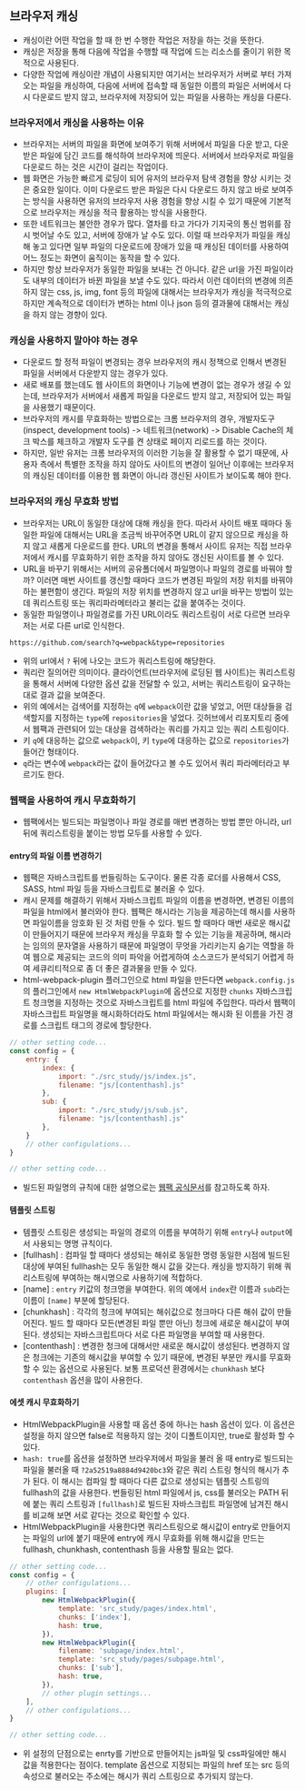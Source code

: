 ## 브라우저 캐싱

-   캐싱이란 어떤 작업을 할 때 한 번 수행한 작업은 저장을 하는 것을 뜻한다.
-   캐싱은 저장을 통해 다음에 작업을 수행할 때 작업에 드는 리소스를 줄이기 위한 목적으로 사용된다.
-   다양한 작업에 캐싱이란 개념이 사용되지만 여기서는 브라우저가 서버로 부터 가져오는 파일을 캐싱하여, 다음에 서버에 접속할 때 동일한 이름의 파일은 서버에서 다시 다운로드 받지 않고, 브라우저에 저장되어 있는 파일을 사용하는 캐싱을 다룬다.

### 브라우저에서 캐싱을 사용하는 이유

-   브라우저는 서버의 파일을 화면에 보여주기 위해 서버에서 파일을 다운 받고, 다운 받은 파일에 담긴 코드를 해석하여 브라우저에 띄운다. 서버에서 브라우저로 파일을 다운로드 하는 것은 시간이 걸리는 작업이다.
-   웹 화면은 가능한 빠르게 로딩이 되어 유저의 브라우저 탐색 경험을 향상 시키는 것은 중요한 일이다. 이미 다운로드 받은 파일은 다시 다운로드 하지 않고 바로 보여주는 방식을 사용하면 유저의 브라우저 사용 경험을 향상 시킬 수 있기 때문에 기본적으로 브라우저는 캐싱을 적극 활용하는 방식을 사용한다.
-   또한 네트워크는 불안한 경우가 많다. 열차를 타고 가다가 기지국의 통신 범위를 잠시 벗어날 수도 있고, 서버에 장애가 날 수도 있다. 이럴 때 브라우저가 파일을 캐싱해 놓고 있다면 일부 파일의 다운로드에 장애가 있을 때 캐싱된 데이터를 사용하여 어느 정도는 화면이 움직이는 동작을 할 수 있다.
-   하지만 항상 브라우저가 동일한 파일을 보내는 건 아니다. 같은 url을 가진 파일이라도 내부의 데이터가 바뀐 파일을 보낼 수도 있다. 따라서 이런 데이터의 변경에 의존하지 않는 css, js, img, font 등의 파일에 대해서는 브라우저가 캐싱을 적극적으로 하지만 계속적으로 데이터가 변하는 html 이나 json 등의 결과물에 대해서는 캐싱을 하지 않는 경향이 있다.

### 캐싱을 사용하지 말아야 하는 경우

-   다운로드 할 정적 파일이 변경되는 경우 브라우저의 캐시 정책으로 인해서 변경된 파일을 서버에서 다운받지 않는 경우가 있다.
-   새로 배포를 했는데도 웹 사이트의 화면이나 기능에 변경이 없는 경우가 생길 수 있는데, 브라우저가 서버에서 새롭게 파일을 다운로드 받지 않고, 저장되어 있는 파일을 사용했기 때문이다.
-   브라우저의 캐시를 무효화하는 방법으로는 크롬 브라우저의 경우, 개발자도구(inspect, development tools) -> 네트워크(network) -> Disable Cache의 체크 박스를 체크하고 개발자 도구를 켠 상태로 페이지 리로드를 하는 것이다.
-   하지만, 일반 유저는 크롬 브라우저의 이러한 기능을 잘 활용할 수 없기 때문에, 사용자 측에서 특별한 조작을 하지 않아도 사이트의 변경이 일어난 이후에는 브라우저의 캐싱된 데이터를 이용한 웹 화면이 아니라 갱신된 사이트가 보이도록 해야 한다.

### 브라우저의 캐싱 무효화 방법

-   브라우저는 URL이 동일한 대상에 대해 캐싱을 한다. 따라서 사이트 배포 때마다 동일한 파일에 대해서는 URL을 조금씩 바꾸어주면 URL이 같지 않으므로 캐싱을 하지 않고 새롭게 다운로드를 한다. URL의 변경을 통해서 사이트 유저는 직접 브라우저에서 캐시를 무효화하기 위한 조작을 하지 않아도 갱신된 사이트를 볼 수 있다.
-   URL을 바꾸기 위해서는 서버의 공유폴더에서 파일명이나 파일의 경로를 바꿔야 할까? 이러면 매번 사이트를 갱신할 때마다 코드가 변경된 파일의 저장 위치를 바꿔야 하는 불편함이 생긴다. 파일의 저장 위치를 변경하지 않고 url을 바꾸는 방법이 있는데 쿼리스트링 또는 쿼리파라메터라고 불리는 값을 붙여주는 것이다.
-   동일한 파일명이나 파일경로를 가진 URL이라도 쿼리스트링이 서로 다르면 브라우저는 서로 다른 url로 인식한다.

```
https://github.com/search?q=webpack&type=repositories
```

-   위의 url에서 `?` 뒤에 나오는 코드가 쿼리스트링에 해당한다.
-   쿼리란 질의어란 의미이다. 클라이언트(브라우저에 로딩된 웹 사이트)는 쿼리스트링을 통해서 서버에 다양한 옵션 값을 전달할 수 있고, 서버는 쿼리스트링이 요구하는 대로 결과 값을 보여준다.
-   위의 예에서는 검색어를 지정하는 `q`에 `webpack`이란 값을 넣었고, 어떤 대상들을 검색할지를 지정하는 `type`에 `repositories`을 넣었다. 깃허브에서 리포지토리 중에서 웹팩과 관련되어 있는 대상을 검색하라는 쿼리를 가지고 있는 쿼리 스트링이다.
-   키 `q`에 대응하는 값으로 `webpack`이, 키 `type`에 대응하는 값으로 `repositories`가 들어간 형태이다.
-   `q`라는 변수에 `webpack`라는 값이 들어갔다고 볼 수도 있어서 쿼리 파라메터라고 부르기도 한다.

### 웹팩을 사용하여 캐시 무효화하기

-   웹팩에서는 빌드되는 파일명이나 파일 경로를 매번 변경하는 방법 뿐만 아니라, url 뒤에 쿼리스트링을 붙이는 방법 모두를 사용할 수 있다.

#### entry의 파일 이름 변경하기

-   웹팩은 자바스크립트를 번들링하는 도구이다. 물론 각종 로더를 사용해서 CSS, SASS, html 파일 등을 자바스크립트로 불러올 수 있다.
-   캐시 문제를 해결하기 위해서 자바스크립트 파일의 이름을 변경하면, 변경된 이름의 파일을 html에서 불러와야 한다. 웹팩은 해시라는 기능을 제공하는데 해시를 사용하면 파일이름을 암호화 된 것 처럼 만들 수 있다. 빌드 할 때마다 매번 새로운 해시값이 만들어지기 때문에 브라우저 캐싱을 무효화 할 수 있는 기능을 제공하며, 해시라는 임의의 문자열을 사용하기 때문에 파일명이 무엇을 가리키는지 숨기는 역할을 하여 웹으로 제공되는 코드의 의미 파악을 어렵게하여 소스코드가 분석되기 어렵게 하여 세큐리티적으로 좀 더 좋은 결과물을 만들 수 있다.
-   html-webpack-plugin 플러그인으로 html 파일을 만든다면 `webpack.config.js`의 플러그인에서 `new HtmlWebpackPlugin`에 옵션으로 지정한 `chunks` 자바스크립트 청크명을 지정하는 것으로 자바스크립트를 html 파일에 주입한다. 따라서 웹팩이 자바스크립트 파일명을 해시화하더라도 html 파일에서는 해시화 된 이름을 가진 경로를 스크립트 태그의 경로에 할당한다.

```js
// other setting code...
const config = {
    entry: {
        index: {
            import: "./src_study/js/index.js",
            filename: "js/[contenthash].js"
        },
        sub: {
            import: "./src_study/js/sub.js",
            filename: "js/[contenthash].js"
        },
    }
    // other configulations...
}

// other setting code...
```

-   빌드된 파일명의 규칙에 대한 설명으로는 [웹팩 공식문서](https://webpack.js.org/configuration/output/#template-strings)를 참고하도록 하자.

#### 템플릿 스트링

-   템플릿 스트링은 생성되는 파일의 경로의 이름을 부여하기 위해 `entry`나 `output`에서 사용되는 명명 규칙이다.
-   [fullhash] : 컴파일 할 때마다 생성되는 해쉬로 동일한 명령 동일한 시점에 빌드된 대상에 부여된 fullhash는 모두 동일한 해시 값을 갖는다. 캐싱을 방지하기 위해 쿼리스트링에 부여하는 해시명으로 사용하기에 적합하다.
-   [name] : `entry` 키값의 청크명을 부여한다. 위의 예에서 `index`란 이름과 `sub`라는 이름이 `[name]` 부분에 할당된다.
-   [chunkhash] : 각각의 청크에 부여되는 해쉬값으로 청크마다 다른 해쉬 값이 만들어진다. 빌드 할 때마다 모든(변경된 파일 뿐만 아닌) 청크에 새로운 해시값이 부여된다. 생성되는 자바스크립트마다 서로 다른 파일명을 부여할 때 사용한다.
-   [contenthash] : 변경한 청크에 대해서만 새로운 해시값이 생성된다. 변경하지 않은 청크에는 기존의 해시값을 부여할 수 있기 때문에, 변경된 부분만 캐시를 무효화 할 수 있는 옵션으로 사용된다. 보통 프로덕션 환경에서는 `chunkhash` 보다 `contenthash` 옵션을 많이 사용한다.

#### 에셋 캐시 무효화하기

-   HtmlWebpackPlugin을 사용할 때 옵션 중에 하나는 hash 옵션이 있다. 이 옵션은 설정을 하지 않으면 false로 적용하지 않는 것이 디폴트이지만, true로 활성화 할 수 있다.
-   `hash: true`를 옵션을 설정하면 브라우저에서 파일을 불러 올 때 entry로 빌드되는 파일을 불러올 때 `?2a52519a8884d9420bc3`와 같은 쿼리 스트링 형식의 해시가 추가 된다. 이 해시는 컴파일 할 때마다 다른 값으로 생성되는 템플릿 스트링의 fullhash의 값을 사용한다. 번들링된 html 파일에서 js, css를 불러오는 PATH 뒤에 붙는 쿼리 스트링과 `[fullhash]`로 빌드된 자바스크립트 파일명에 남겨진 해시를 비교해 보면 서로 같다는 것으로 확인할 수 있다.
-   HtmlWebpackPlugin을 사용한다면 쿼리스트링으로 해시값이 entry로 만들어지는 파일의 url에 붙기 때문에 entry에 캐시 무효화를 위해 해시값을 만드는 fullhash, chunkhash, contenthash 등을 사용할 필요는 없다.

```js
// other setting code...
const config = {
    // other configulations...
    plugins: [
        new HtmlWebpackPlugin({
            template: 'src_study/pages/index.html',
            chunks: ['index'],
            hash: true,
        }),
        new HtmlWebpackPlugin({
            filename: 'subpage/index.html',
            template: 'src_study/pages/subpage.html',
            chunks: ['sub'],
            hash: true,
        }),
        // other plugin settings...
    ],
    // other configulations...
}

// other setting code...
```

-   위 설정의 단점으로는 enrty를 기반으로 만들어지는 js파일 및 css파일에만 해시 값을 적용한다는 점이다. template 옵션으로 지정되는 파일의 href 또는 src 등의 속성으로 불러오는 주소에는 해시가 쿼리 스트링으로 추가되지 않는다.
